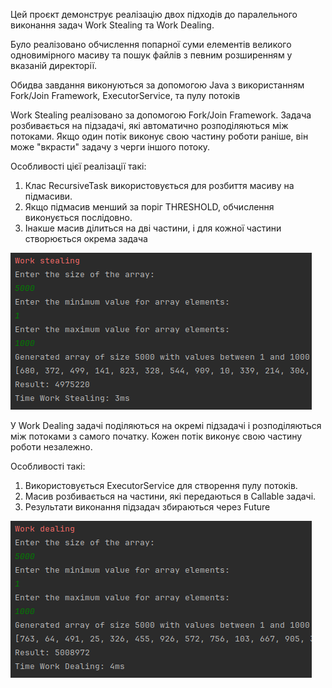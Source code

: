 Цей проєкт демонструє реалізацію двох підходів до паралельного виконання задач Work Stealing та Work Dealing.

Було реалізовано обчислення попарної суми елементів великого одновимірного масиву та пошук файлів з певним розширенням у вказаній директорії.

Обидва завдання виконуються за допомогою Java з використанням Fork/Join Framework, ExecutorService, та пулу потоків

Work Stealing реалізовано за допомогою Fork/Join Framework. Задача розбивається на підзадачі, які автоматично розподіляються між потоками. Якщо один потік виконує свою частину роботи раніше, він може "вкрасти" задачу з черги іншого потоку.

Особливості цієї реалізації такі:

1. Клас RecursiveTask використовується для розбиття масиву на підмасиви.
2. Якщо підмасив менший за поріг THRESHOLD, обчислення виконується послідовно.
3. Інакше масив ділиться на дві частини, і для кожної частини створюється окрема задача

![img.png](img/img2.png)

У Work Dealing задачі поділяються на окремі підзадачі і розподіляються між потоками з самого початку. Кожен потік виконує свою частину роботи незалежно.

Особливості такі:

1. Використовується ExecutorService для створення пулу потоків.
2. Масив розбивається на частини, які передаються в Callable задачі.
3. Результати виконання підзадач збираються через Future

![img.png](img/img.png)